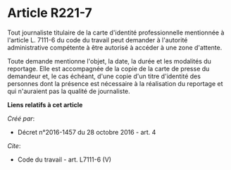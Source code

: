 # Article R221-7

Tout journaliste titulaire de la carte d'identité professionnelle mentionnée à l'article L. 7111-6 du code du travail peut
demander à l'autorité administrative compétente à être autorisé à accéder à une zone d'attente. 

Toute demande mentionne l'objet, la date, la durée et les modalités du reportage. Elle est accompagnée de la copie de la
carte de presse du demandeur et, le cas échéant, d'une copie d'un titre d'identité des personnes dont la présence est
nécessaire à la réalisation du reportage et qui n'auraient pas la qualité de journaliste.

**Liens relatifs à cet article**

_Créé par_:

  - Décret n°2016-1457 du 28 octobre 2016 - art. 4

_Cite_:

  - Code du travail - art. L7111-6 (V)
